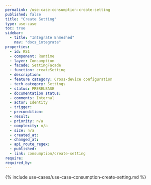 ```yaml
---
permalink: /use-case-consumption-create-setting
published: false
title: "Create Setting"
type: use-case
toc: true
sidebar:
  - title: "Integrate Enmeshed"
    nav: "docs_integrate"
properties:
  - id: RS1
  - component: Runtime
  - layer: Consumption
  - facade: SettingFacade
  - function: createSetting
  - description:
  - feature category: Cross-device configuration
  - tech category: Settings
  - status: PRERELEASE
  - documentation status:
  - comments: Internal
  - actor: Identity
  - trigger:
  - precondition:
  - result:
  - priority: n/a
  - complexity: n/a
  - size: n/a
  - created_at:
  - changed_at:
  - api_route_regex:
  - published:
  - link: consumption/create-setting
require:
required_by:
---
```


{% include use-cases/use-case-consumption-create-setting.md %}
